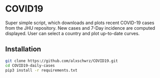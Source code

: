 # COVID19

Super simple script, which downloads and plots recent COVID-19 cases from the JHU repository.
New cases and 7-Day incidence are computed displayed. User can select a country and plot up-to-date 
curves.


## Installation


```bash
git clone https://github.com/alxschwrz/COVID19.git
cd COVID19-daily-cases
pip3 install -r requirements.txt
```

